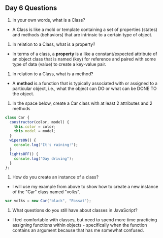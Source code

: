 ## Day 6 Questions

1. In your own words, what is a Class?

  * A Class is like a mold or template containing a set of properties (states) and methods (behaviors) that are intrinsic to a certain type of object.  

1. In relation to a Class, what is a property?

  * In terms of a class, a **property** is a like a constant/expected attribute of an object class that is named (key) for reference and paired with some type of data (value) to create a key-value pair.  

1. In relation to a Class, what is a method?

  * A **method** is a function that is typically associated with or assigned to a particular object, i.e., what the object can DO or what can be DONE TO the object.

1. In the space below, create a Car class with at least 2 attributes and 2 methods

```javascript
class Car {
  constructor(color, model) {
    this.color = color;
    this.model = model;
  }
  wipersON() {
    console.log("It's raining!");
  }
  lightsOFF() {
    console.log("Day driving");
  }
};
```

1. How do you create an instance of a class?

  * I will use my example from above to show how to create a new instance of the "Car" class named "volks".

  ```javascript
  var volks = new Car("black", "Passat");
  ```

1. What questions do you still have about classes in JavaScript?

  * I feel comfortable with classes, but need to spend more time practicing assigning functions within objects - specifically when the function contains an argument because that has me somewhat confused.   
